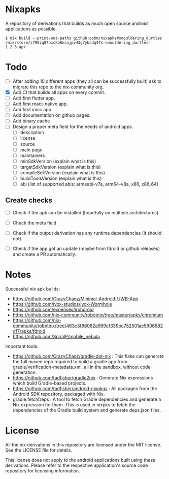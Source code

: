 
# Nixapks

A repository of derivations that builds as much open source android applications as possible.

```
$ nix build --print-out-paths github:osbm/nixapks#smouldering_durtles
/nix/store/z796iq87azckb8nsajpv43g7ybadq47s-smouldering_durtles-1.2.3.apk
```

# Todo

- [ ] After adding 10 different apps (they all can be successfully built) ask to migrate this repo to the nix-community org.
- [x] Add CI that builds all apps on every commit.
- [ ] Add first flutter app.
- [ ] Add first react-native app.
- [ ] Add first ionic app.
- [ ] Add documentation on github pages.
- [ ] Add binary cache
- [ ] Design a proper meta field for the needs of android apps. 
    - [ ] description
    - [ ] license
    - [ ] source
    - [ ] main page
    - [ ] maintainers
    - [ ] minSdkVersion (explain what is this)
    - [ ] targetSdkVersion (explain what is this)
    - [ ] compileSdkVersion (explain what is this)
    - [ ] buildToolsVersion (explain what is this)
    - [ ] abi (list of supported abis: armeabi-v7a, arm64-v8a, x86, x86_64)

## Create checks 

- [ ] Check if the apk can be installed (hopefully on multiple architectures)
- [ ] Check the meta field
- [ ] Check if the output derivation has any runtime dependencies (it should not)
- [ ] Check if the app got an update (maybe from fdroid or github releases) and create a PR automatically.




# Notes

Successful nix apk builds:
- https://github.com/CrazyChaoz/Minimal-Android-UWB-App
- https://github.com/iyox-studios/iyox-Wormhole
- https://github.com/expenses/irohdroid
- https://github.com/nix-community/robotnix/tree/master/apks/chromium
- https://github.com/nix-community/robotnix/tree/463c3f66062a999cf339bc752501ae5906582df7/apks/fdroid
- https://github.com/SpiralP/mobile_nebula


Important tools:
- https://github.com/CrazyChaoz/gradle-dot-nix : This flake can generate the full maven repo required to build a gradle app from gradle/verification-metadata.xml, all in the sandbox, without code generation.
- https://github.com/tadfisher/gradle2nix :  Generate Nix expressions which build Gradle-based projects.
- https://github.com/tadfisher/android-nixpkgs : All packages from the Android SDK repository, packaged with Nix.
- gradle.fetchDeps : A tool to fetch Gradle dependencies and generate a Nix expression for them. This is used in nixpks to fetch the dependencies of the Gradle build system and generate deps.json files.


# License

All the nix derivations in this repository are licensed under the MIT license. See the LICENSE file for details.

This license does not apply to the android applications built using these derivations. Please refer to the respective application's source code repository for licensing information.